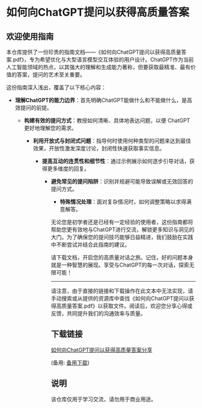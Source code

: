 # 如何向ChatGPT提问以获得高质量答案

## 欢迎使用指南

本仓库提供了一份珍贵的指南文档——《如何向ChatGPT提问以获得高质量答案.pdf》，专为希望优化与大型语言模型交互体验的用户设计。ChatGPT作为当前人工智能领域的热点，以其强大的理解和生成能力著称，但要获取最精准、最有价值的答案，提问的艺术至关重要。

这份指南深入浅出，覆盖了以下核心内容：

- **理解ChatGPT的能力边界**：首先明确ChatGPT能做什么和不能做什么，是高效提问的前提。

  - **构建有效的提问方式**：教授如何清晰、具体地表达问题，以便 ChatGPT 更好地理解您的需求。

    - **利用开放式与封闭式问题**：指导何时使用何种类型的问题来达到最佳效果，开放性激发深度讨论，封闭性快速获取事实信息。

      - **提高互动的连贯性和细节性**：通过示例展示如何逐步引导对话，获得更多维度的回复。

        - **避免常见的提问陷阱**：识别并规避可能导致误解或无效回答的提问方式。

          - **特殊情况处理**：面对复杂情况时，如何调整策略以求得满意解答。

          无论您是初学者还是已经有一定经验的使用者，这份指南都将帮助您更有效地与ChatGPT进行交流，解锁更多知识与洞见的大门。为了确保您的提问技巧能够日益精进，我们鼓励在实践中不断尝试并结合此指南的建议。

          请下载文档，开启您的高质量对话之旅。记住，好的问题本身就是一种智慧的展现。享受与ChatGPT的每一次对话，探索无限可能！

          ---

          请注意，由于直接的链接和下载操作在此文本中无法实现，请手动搜索或从提供的资源库中查找《如何向ChatGPT提问以获得高质量答案.pdf》以获取文件。阅读后，欢迎您分享心得或反馈，共同提升我们的沟通效率与质量。

          ## 下载链接
          [如何向ChatGPT提问以获得高质量答案分享](https://pan.quark.cn/s/d5f0b05f61a4) 

          (备用: [备用下载](https://pan.baidu.com/s/14x4kE8tHlA31symZLkTMyg?pwd=1234))

          ## 说明

          该仓库仅用于学习交流，请勿用于商业用途。
